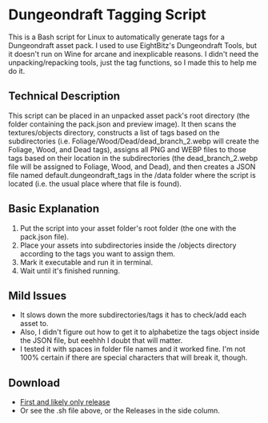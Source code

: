 # Dungeondraft Tagging Script

This is a Bash script for Linux to automatically generate tags for a Dungeondraft asset pack. I used to use EightBitz's Dungeondraft Tools, but it doesn't run on Wine for arcane and inexplicable reasons. I didn't need the unpacking/repacking tools, just the tag functions, so I made this to help me do it.

## Technical Description

This script can be placed in an unpacked asset pack's root directory (the folder containing the pack.json and preview image). It then scans the textures/objects directory, constructs a list of tags based on the subdirectories (i.e. Foliage/Wood/Dead/dead_branch_2.webp will create the Foliage, Wood, and Dead tags), assigns all PNG and WEBP files to those tags based on their location in the subdirectories (the dead_branch_2.webp file will be assigned to Foliage, Wood, and Dead), and then creates a JSON file named default.dungeondraft_tags in the /data folder where the script is located (i.e. the usual place where that file is found).

## Basic Explanation

1. Put the script into your asset folder's root folder (the one with the pack.json file).
2. Place your assets into subdirectories inside the /objects directory according to the tags you want to assign them.
3. Mark it executable and run it in terminal.
4. Wait until it's finished running.

## Mild Issues

* It slows down the more subdirectories/tags it has to check/add each asset to.
* Also, I didn't figure out how to get it to alphabetize the tags object inside the JSON file, but eeehhh I doubt that will matter.
* I tested it with spaces in folder file names and it worked fine. I'm not 100% certain if there are special characters that will break it, though.

## Download
* [First and likely only release](https://github.com/CyclopeanCompact/dungeondraft-tagging-script/releases/download/Full/generate_tags.sh)
* Or see the .sh file above, or the Releases in the side column.
